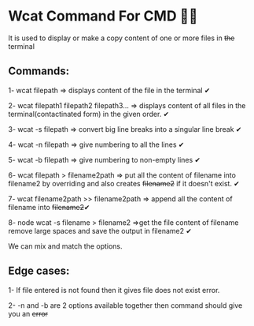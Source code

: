 # Wcat Command For CMD 🚀🚀 

It is used to display or make a copy content of one or more files in ~~the~~ terminal 

## Commands:
1- wcat filepath => displays content of the file in the terminal ✔

2- wcat filepath1 filepath2 filepath3... => displays content of all files in the terminal(contactinated form) in the given order. ✔

3- wcat -s filepath => convert big line breaks into a singular line break ✔

4- wcat -n filepath => give numbering to all the lines  ✔

5- wcat -b filepath => give numbering to non-empty lines  ✔

6- wcat filepath > filename2path => put all the content of filename into filename2 by overriding and also creates ~~filename2~~ if it doesn't exist. ✔

7- wcat filename2path >> filename2path => append all the content of filename into ~~filename2~~✔

8- node wcat -s filename > filename2 =>get the file content of filename remove large spaces and save the output in filename2 ✔

We can mix and match the options.

## Edge cases:

1- If file entered is not found then it gives file does not exist error.

2- -n and -b are 2 options available together then command should give you an ~~error~~